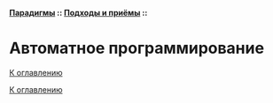**[Парадигмы](../../README.md#paradigms-models) :: [Подходы и приёмы](../../README.md#paradigms-techniques) ::**
# Автоматное программирование

<!--

-->

[К оглавлению](../../README.md#paradigms-techniques)



[К оглавлению](../../README.md#paradigms-techniques)
